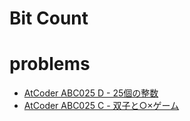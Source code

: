 # Bit Count 



# problems
- [AtCoder ABC025 D - 25個の整数](https://atcoder.jp/contests/abc025/tasks/abc025_d)
- [AtCoder ABC025 C - 双子と○×ゲーム](https://atcoder.jp/contests/abc025/tasks/abc025_c)
